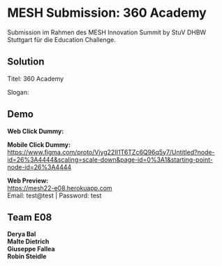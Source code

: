 # MESH Submission: 360 Academy

Submission im Rahmen des MESH Innovation Summit by StuV DHBW Stuttgart für die Education Challenge.

## Solution

Titel: 360 Academy

Slogan: 

## Demo

**Web Click Dummy:**

**Mobile Click Dummy:** \
https://www.figma.com/proto/Vjyg22II1T6TZc6Q96q5y7/Untitled?node-id=26%3A4444&scaling=scale-down&page-id=0%3A1&starting-point-node-id=26%3A4444

**Web Preview:** \
https://mesh22-e08.herokuapp.com \
Email: test@test | Password: test

## Team E08

**Derya Bal** \
**Malte Dietrich** \
**Giuseppe Fallea** \
**Robin Steidle**